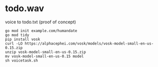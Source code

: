 # todo.wav
voice to todo.txt (proof of concept)

```
go mod init example.com/humandate
go mod tidy
pip install vosk
curl -LO https://alphacephei.com/vosk/models/vosk-model-small-en-us-0.15.zip
unzip vosk-model-small-en-us-0.15.zip
mv vosk-model-small-en-us-0.15 model
sh voicetask.sh
```
